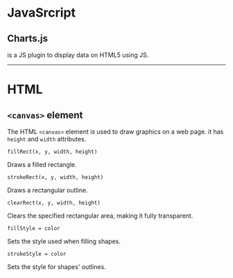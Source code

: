# JavaSrcript
## Charts.js
is a JS plugin to display data on HTML5 using JS.

---
# HTML
## `<canvas>` element

The HTML `<canvas>` element is used to draw graphics on a web page.
it has `height` and `width` attributes.

`fillRect(x, y, width, height)`

Draws a filled rectangle.

`strokeRect(x, y, width, height)`

Draws a rectangular outline.

`clearRect(x, y, width, height)`

Clears the specified rectangular area, making it fully transparent.

`fillStyle = color`

Sets the style used when filling shapes.

`strokeStyle = color`

Sets the style for shapes' outlines.